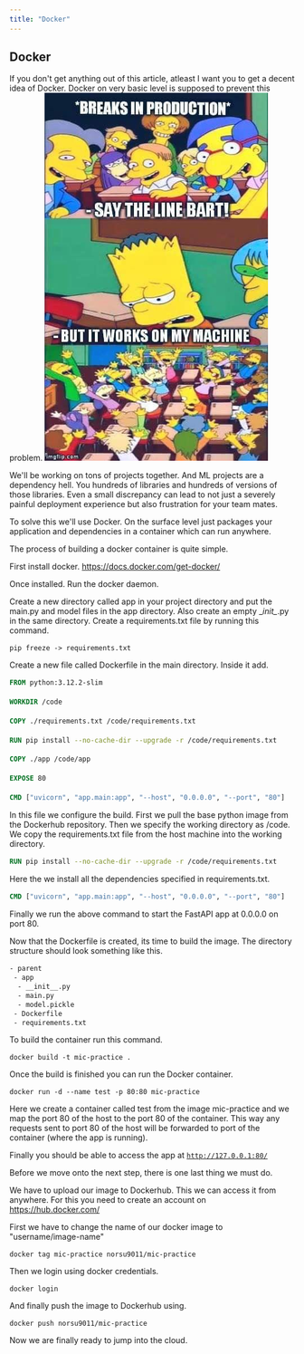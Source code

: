 ```yaml
---
title: "Docker"
---
```

## Docker

If you don't get anything out of this article, atleast I want you to get a decent idea of Docker. Docker on very basic level is supposed to prevent this problem.
![](Pastedimage20240324222704.png)

We'll be working on tons of projects together. And ML projects are a dependency hell. You hundreds of libraries and hundreds of versions of those libraries. Even a small discrepancy can lead to not just a severely painful deployment experience but also frustration for your team mates.

To solve this we'll use Docker. On the surface level just packages your application and dependencies in a container which can run anywhere.

The process of building a docker container is quite simple.

First install docker.
<https://docs.docker.com/get-docker/>

Once installed. Run the docker daemon.

Create a new directory called app in your project directory and put the main.py and model files in the app directory. Also create an empty \__init\__.py in the same directory. Create a requirements.txt file by running this command.

~~~
pip freeze -> requirements.txt
~~~

Create a new file called Dockerfile in the main directory. Inside it add.

~~~Dockerfile
FROM python:3.12.2-slim

WORKDIR /code

COPY ./requirements.txt /code/requirements.txt 

RUN pip install --no-cache-dir --upgrade -r /code/requirements.txt

COPY ./app /code/app

EXPOSE 80

CMD ["uvicorn", "app.main:app", "--host", "0.0.0.0", "--port", "80"]
~~~

In this file we configure the build. First we pull the base python image from the Dockerhub repository. Then we specify the working directory as /code. We copy the requirements.txt file from the host machine into the working directory.

~~~Dockerfile
RUN pip install --no-cache-dir --upgrade -r /code/requirements.txt
~~~

Here the we install all the dependencies specified in requirements.txt.

~~~Dockerfile
CMD ["uvicorn", "app.main:app", "--host", "0.0.0.0", "--port", "80"]
~~~

Finally we run the above command to start the FastAPI app at 0.0.0.0 on port 80.

Now that the Dockerfile is created, its time to build the image.
The directory structure should look something like this.

~~~
- parent
 - app
  - __init__.py
  - main.py
  - model.pickle
 - Dockerfile
 - requirements.txt
~~~

To build the container run this command.

~~~
docker build -t mic-practice . 
~~~

Once the build is finished you can run the Docker container.

~~~
docker run -d --name test -p 80:80 mic-practice   
~~~

Here we create a container called test from the image mic-practice and we map the port 80 of the host to the port 80 of the container. This way any requests sent to port 80 of the host will be forwarded to port of the container (where the app is running).

Finally you should be able to access the app at <code>http://127.0.0.1:80/</code>

Before we move onto the next step, there is one last thing we must do.

We have to upload our image to Dockerhub. This we can access it from anywhere. For this you need to create an account on <https://hub.docker.com/>

First we have to change the name of our docker image to "username/image-name"

~~~
docker tag mic-practice norsu9011/mic-practice
~~~

Then we login using docker credentials.

~~~
docker login
~~~

And finally push the image to Dockerhub using.

~~~
docker push norsu9011/mic-practice
~~~

Now we are finally ready to jump into the cloud.
